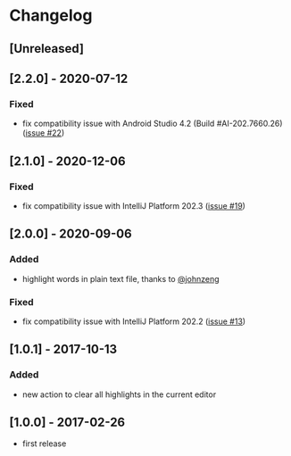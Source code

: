 <!-- Keep a Changelog guide -> https://keepachangelog.com -->

# Changelog

## [Unreleased]

## [2.2.0] - 2020-07-12

### Fixed

- fix compatibility issue with Android Studio 4.2 (Build #AI-202.7660.26) ([issue #22](../../issues/22))

## [2.1.0] - 2020-12-06

### Fixed

- fix compatibility issue with IntelliJ Platform 202.3 ([issue #19](../../issues/19))

## [2.0.0] - 2020-09-06

### Added

- highlight words in plain text file, thanks to [@johnzeng](https://github.com/johnzeng)

### Fixed

- fix compatibility issue with IntelliJ Platform 202.2 ([issue #13](../../issues/13))

## [1.0.1] - 2017-10-13

### Added

- new action to clear all highlights in the current editor

## [1.0.0] - 2017-02-26

- first release
